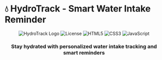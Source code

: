 # 💧 HydroTrack - Smart Water Intake Reminder

<div align="center">
  
  ![HydroTrack Logo](https://img.shields.io/badge/HydroTrack-v1.0.0-blue?style=for-the-badge)
  ![License](https://img.shields.io/badge/license-MIT-green?style=for-the-badge)
  ![HTML5](https://img.shields.io/badge/HTML5-E34F26?style=for-the-badge&logo=html5&logoColor=white)
  ![CSS3](https://img.shields.io/badge/CSS3-1572B6?style=for-the-badge&logo=css3&logoColor=white)
  ![JavaScript](https://img.shields.io/badge/JavaScript-F7DF1E?style=for-the-badge&logo=javascript&logoColor=black)
  
  <h3>Stay hydrated with personalized water intake tracking and smart reminders</h3>
  
